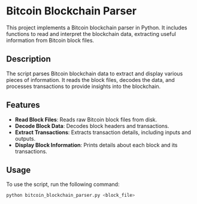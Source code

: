 # Bitcoin Blockchain Parser

This project implements a Bitcoin blockchain parser in Python. It includes functions to read and interpret the blockchain data, extracting useful information from Bitcoin block files.

## Description

The script parses Bitcoin blockchain data to extract and display various pieces of information. It reads the block files, decodes the data, and processes transactions to provide insights into the blockchain.

## Features

- **Read Block Files**: Reads raw Bitcoin block files from disk.
- **Decode Block Data**: Decodes block headers and transactions.
- **Extract Transactions**: Extracts transaction details, including inputs and outputs.
- **Display Block Information**: Prints details about each block and its transactions.

## Usage

To use the script, run the following command:

```bash
python bitcoin_blockchain_parser.py <block_file>
